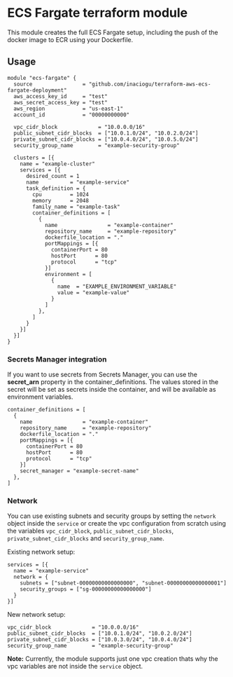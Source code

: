 # ECS Fargate terraform module

This module creates the full ECS Fargate setup, including the push of the docker image to ECR using your Dockerfile.

## Usage

```hcl
module "ecs-fargate" {
  source                = "github.com/inaciogu/terraform-aws-ecs-fargate-deployment"
  aws_access_key_id     = "test"
  aws_secret_access_key = "test"
  aws_region            = "us-east-1"
  account_id            = "00000000000"

  vpc_cidr_block             = "10.0.0.0/16"
  public_subnet_cidr_blocks  = ["10.0.1.0/24", "10.0.2.0/24"]
  private_subnet_cidr_blocks = ["10.0.4.0/24", "10.0.5.0/24"]
  security_group_name        = "example-security-group"

  clusters = [{
    name = "example-cluster"
    services = [{
      desired_count = 1
      name          = "example-service"
      task_definition = {
        cpu         = 1024
        memory      = 2048
        family_name = "example-task"
        container_definitions = [
          {
            name                = "example-container"
            repository_name     = "example-repository"
            dockerfile_location = "."
            portMappings = [{
              containerPort = 80
              hostPort      = 80
              protocol      = "tcp"
            }]
            environment = [
              {
                name  = "EXAMPLE_ENVIRONMENT_VARIABLE"
                value = "example-value"
              }
            ]
          },
        ]
      }
    }]
  }]
}
```

### Secrets Manager integration

If you want to use secrets from Secrets Manager, you can use the **secret_arn** property in the container_definitions. The values stored in the secret will be set as secrets inside the container, and will be available as environment variables.

```hcl
container_definitions = [
  {
    name                = "example-container"
    repository_name     = "example-repository"
    dockerfile_location = "."
    portMappings = [{
      containerPort = 80
      hostPort      = 80
      protocol      = "tcp"
    }]
    secret_manager = "example-secret-name"
  },
]
```

### Network

You can use existing subnets and security groups by setting the `network` object inside the `service` or create the vpc configuration from scratch using the variables `vpc_cidr_block`, `public_subnet_cidr_blocks`, `private_subnet_cidr_blocks` and `security_group_name`.

Existing network setup:

```hcl
services = [{
  name = "example-service"
  network = {
    subnets = ["subnet-00000000000000000", "subnet-00000000000000001"]
    security_groups = ["sg-00000000000000000"]
  }
}]
```

New network setup:

```hcl
vpc_cidr_block             = "10.0.0.0/16"
public_subnet_cidr_blocks  = ["10.0.1.0/24", "10.0.2.0/24"]
private_subnet_cidr_blocks = ["10.0.3.0/24", "10.0.4.0/24"]
security_group_name        = "example-security-group"
```
**Note:** Currently, the module supports just one vpc creation thats why the vpc variables are not inside the `service` object.
